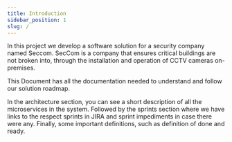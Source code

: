 ```yaml
---
title: Introduction
sidebar_position: 1
slug: /
---
```


In this project we develop a software solution for a security company named Seccom. SecCom is a company that ensures critical buildings are not broken into, through the installation and operation of CCTV cameras on-premises.

This Document has all the documentation needed to understand and follow our solution roadmap.

In the architecture section, you can see a short description of all the microservices in the system. 
Followed by the sprints section where we have links to the respect sprints in JIRA and sprint impediments in case there were any.
Finally, some important definitions, such as definition of done and ready.